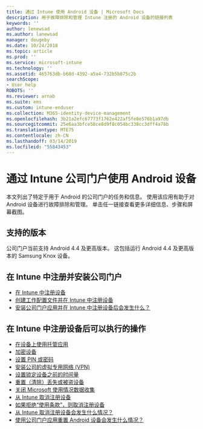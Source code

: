 ```yaml
---
title: 通过 Intune 使用 Android 设备 | Microsoft Docs
description: 用于故障排除和管理 Intune 注册的 Android 设备的链接列表
keywords: ''
author: lenewsad
ms.author: lanewsad
manager: dougeby
ms.date: 10/24/2018
ms.topic: article
ms.prod: ''
ms.service: microsoft-intune
ms.technology: ''
ms.assetid: 465763db-b68d-4392-a5a4-732b5b875c2b
searchScope:
- User help
ROBOTS: ''
ms.reviewer: arnab
ms.suite: ems
ms.custom: intune-enduser
ms.collection: M365-identity-device-management
ms.openlocfilehash: 3b21a2efc67773f1762e422af5fe8e576b1a97db
ms.sourcegitcommit: 25e6aa3bfce58ce8d9f8c054bc338cc3dff4a78b
ms.translationtype: MTE75
ms.contentlocale: zh-CN
ms.lasthandoff: 03/14/2019
ms.locfileid: "55843453"
---
```

# <a name="using-your-android-device-with-intune-company-portal"></a>通过 Intune 公司门户使用 Android 设备

本文列出了特定于用于 Android 的公司门户的任务和信息。 使用该应用有助于对 Android 设备进行故障排除和管理。 单击任一链接查看更多详细信息、步骤和屏幕截图。 

## <a name="supported-versions"></a>支持的版本

公司门户当前支持 Android 4.4 及更高版本。 这包括运行 Android 4.4 及更高版本的 Samsung Knox 设备。

## <a name="enrolling-in-intune-and-installing-the-company-portal"></a>在 Intune 中注册并安装公司门户

- [在 Intune 中注册设备](enroll-your-device-in-Intune-android.md)
- [创建工作配置文件并在 Intune 中注册设备](create-a-work-profile-and-enroll-your-device-in-intune-android.md)
- [安装公司门户应用并在 Intune 中注册设备后会发生什么？](what-happens-if-you-install-the-company-portal-app-and-enroll-your-device-in-intune-android.md)

## <a name="things-you-can-do-when-your-device-is-enrolled-in-intune"></a>在 Intune 中注册设备后可以执行的操作

- [在设备上使用托管应用](use-managed-apps-on-your-device-android.md)
- [加密设备](encrypt-your-device-android.md)
- [设置 PIN 或密码](set-your-pin-or-password-android.md)
- [安装公司的虚拟专用网络 (VPN)](install-your-companys-virtual-private-network-VPN-android.md)
- [设置锁定设备之前的时间量](set-the-amount-of-time-before-your-device-is-locked-android.md)
  <!--- [Reset (erase) your lost or stolen device](reset-erase-your-lost-or-stolen-device-android.md)-->
- [重置（清除）丢失或被盗设备](reset-erase-your-device-cpwebsite.md)
- [关闭 Microsoft 使用情况数据收集](turn-off-microsoft-usage-data-collection-android.md)
- [从 Intune 取消注册设备](unenroll-your-device-from-intune-android.md)
- [如果拒绝“使用条款”，则取消注册设备](unenroll-your-device-from-intune-if-you-declined-terms-of-use-android.md)
- [从 Intune 取消注册设备会发生什么情况？](what-happens-if-you-unenroll-your-device-from-intune-android.md)
- [使用公司门户应用重置 Android 设备会发生什么情况？](what-happens-if-you-reset-your-device-using-the-company-portal-android.md)
  <!--- - [What is the Rights Management sharing app?](what-is-the-rms-sharing-app-android.md) --->
